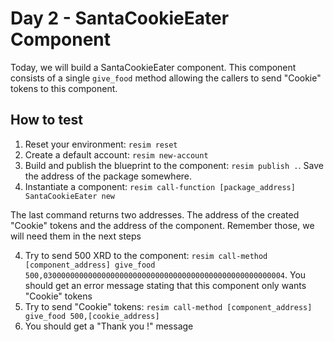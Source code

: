 # Day 2 - SantaCookieEater Component
Today, we will build a SantaCookieEater component. This component consists of a single `give_food` method allowing the callers to send "Cookie" tokens to this component.

## How to test
1. Reset your environment: `resim reset`
1. Create a default account: `resim new-account`
2. Build and publish the blueprint to the component: `resim publish .`. Save the address of the package somewhere.
3. Instantiate a component: `resim call-function [package_address] SantaCookieEater new`

The last command returns two addresses. The address of the created "Cookie" tokens and the address of the component. Remember those, we will need them in the next steps

4. Try to send 500 XRD to the component: `resim call-method [component_address] give_food 500,030000000000000000000000000000000000000000000000000004`. You should get an error message stating that this component only wants "Cookie" tokens
5. Try to send "Cookie" tokens: `resim call-method [component_address] give_food 500,[cookie_address]`
6. You should get a "Thank you !" message